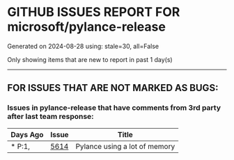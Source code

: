 
# GITHUB ISSUES REPORT FOR microsoft/pylance-release


Generated on 2024-08-28 using: stale=30, all=False


Only showing items that are new to report in past 1 day(s)


---

## FOR ISSUES THAT ARE NOT MARKED AS BUGS:


### Issues in pylance-release that have comments from 3rd party after last team response:

| Days Ago | Issue | Title |
| --- | --- | --- |
 | \* P:1,  |[5614](https://github.com/microsoft/pylance-release/issues/5614 "Pylance using a lot of memory")  |Pylance using a lot of memory |




















